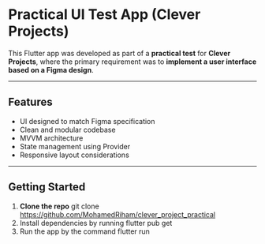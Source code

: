 # Practical UI Test App (Clever Projects)

This Flutter app was developed as part of a **practical test** for **Clever Projects**, where the primary requirement was to **implement a user interface based on a Figma design**.

---

## Features
- UI designed to match Figma specification
- Clean and modular codebase
- MVVM architecture
- State management using Provider
- Responsive layout considerations

---

## Getting Started

1. **Clone the repo**
   git clone https://github.com/MohamedRiham/clever_project_practical
2. Install dependencies by running flutter pub get
3. Run the app by the command flutter run


